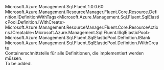 <Type Name="IDefinition" FullName="Microsoft.Azure.Management.Sql.Fluent.SqlElasticPool.Definition.IDefinition">
  <TypeSignature Language="C#" Value="public interface IDefinition : Microsoft.Azure.Management.ResourceManager.Fluent.Core.Resource.Definition.IDefinitionWithTags&lt;Microsoft.Azure.Management.Sql.Fluent.SqlElasticPool.Definition.IWithCreate&gt;, Microsoft.Azure.Management.ResourceManager.Fluent.Core.ResourceActions.ICreatable&lt;Microsoft.Azure.Management.Sql.Fluent.ISqlElasticPool&gt;, Microsoft.Azure.Management.Sql.Fluent.SqlElasticPool.Definition.IBlank, Microsoft.Azure.Management.Sql.Fluent.SqlElasticPool.Definition.IWithCreate" />
  <TypeSignature Language="ILAsm" Value=".class public interface auto ansi abstract IDefinition implements class Microsoft.Azure.Management.ResourceManager.Fluent.Core.Resource.Definition.IDefinitionWithTags`1&lt;class Microsoft.Azure.Management.Sql.Fluent.SqlElasticPool.Definition.IWithCreate&gt;, class Microsoft.Azure.Management.ResourceManager.Fluent.Core.ResourceActions.ICreatable`1&lt;class Microsoft.Azure.Management.Sql.Fluent.ISqlElasticPool&gt;, class Microsoft.Azure.Management.ResourceManager.Fluent.Core.ResourceActions.IIndexable, class Microsoft.Azure.Management.Sql.Fluent.SqlElasticPool.Definition.IBlank, class Microsoft.Azure.Management.Sql.Fluent.SqlElasticPool.Definition.IWithCreate, class Microsoft.Azure.Management.Sql.Fluent.SqlElasticPool.Definition.IWithDatabase, class Microsoft.Azure.Management.Sql.Fluent.SqlElasticPool.Definition.IWithDatabaseDtuMax, class Microsoft.Azure.Management.Sql.Fluent.SqlElasticPool.Definition.IWithDatabaseDtuMin, class Microsoft.Azure.Management.Sql.Fluent.SqlElasticPool.Definition.IWithDtu, class Microsoft.Azure.Management.Sql.Fluent.SqlElasticPool.Definition.IWithEdition, class Microsoft.Azure.Management.Sql.Fluent.SqlElasticPool.Definition.IWithStorageCapacity" />
  <TypeSignature Language="DocId" Value="T:Microsoft.Azure.Management.Sql.Fluent.SqlElasticPool.Definition.IDefinition" />
  <TypeSignature Language="VB.NET" Value="Public Interface IDefinition&#xA;Implements IBlank, ICreatable(Of ISqlElasticPool), IDefinitionWithTags(Of IWithCreate), IWithCreate" />
  <TypeSignature Language="F#" Value="type IDefinition = interface&#xA;    interface IBlank&#xA;    interface IWithEdition&#xA;    interface IWithCreate&#xA;    interface ICreatable&lt;ISqlElasticPool&gt;&#xA;    interface IIndexable&#xA;    interface IDefinitionWithTags&lt;IWithCreate&gt;&#xA;    interface IWithDatabaseDtuMin&#xA;    interface IWithDatabaseDtuMax&#xA;    interface IWithDtu&#xA;    interface IWithStorageCapacity&#xA;    interface IWithDatabase" />
  <AssemblyInfo>
    <AssemblyName>Microsoft.Azure.Management.Sql.Fluent</AssemblyName>
    <AssemblyVersion>1.0.0.60</AssemblyVersion>
  </AssemblyInfo>
  <Interfaces>
    <Interface>
      <InterfaceName>Microsoft.Azure.Management.ResourceManager.Fluent.Core.Resource.Definition.IDefinitionWithTags&lt;Microsoft.Azure.Management.Sql.Fluent.SqlElasticPool.Definition.IWithCreate&gt;</InterfaceName>
    </Interface>
    <Interface>
      <InterfaceName>Microsoft.Azure.Management.ResourceManager.Fluent.Core.ResourceActions.ICreatable&lt;Microsoft.Azure.Management.Sql.Fluent.ISqlElasticPool&gt;</InterfaceName>
    </Interface>
    <Interface>
      <InterfaceName>Microsoft.Azure.Management.Sql.Fluent.SqlElasticPool.Definition.IBlank</InterfaceName>
    </Interface>
    <Interface>
      <InterfaceName>Microsoft.Azure.Management.Sql.Fluent.SqlElasticPool.Definition.IWithCreate</InterfaceName>
    </Interface>
  </Interfaces>
  <Docs>
    <summary>
            Containerschnittstelle für alle Definitionen, die implementiert werden müssen.
            </summary>
    <remarks>To be added.</remarks>
  </Docs>
  <Members />
</Type>